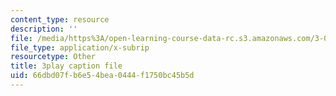 ```yaml
---
content_type: resource
description: ''
file: /media/https%3A/open-learning-course-data-rc.s3.amazonaws.com/3-091sc-introduction-to-solid-state-chemistry-fall-2010/66dbd07fb6e54bea0444f1750bc45b5d_xu-p6Ffh-A.srt
file_type: application/x-subrip
resourcetype: Other
title: 3play caption file
uid: 66dbd07f-b6e5-4bea-0444-f1750bc45b5d
---
```

